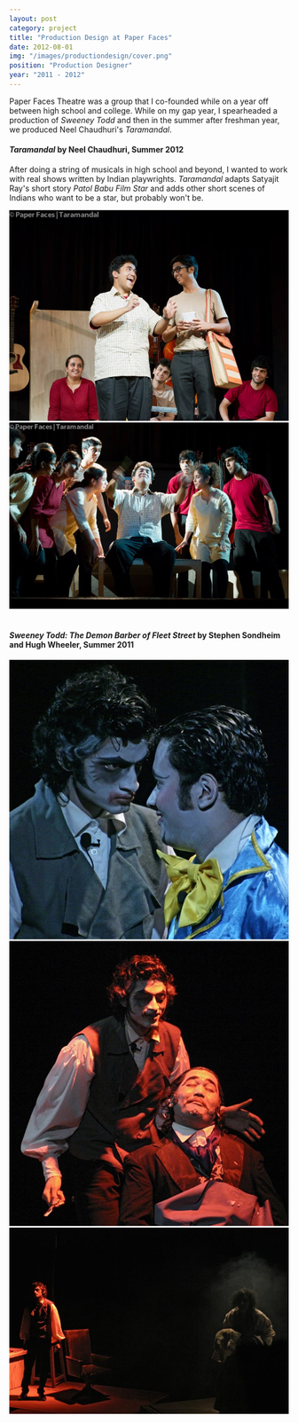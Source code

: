 ```yaml
---
layout: post
category: project
title: "Production Design at Paper Faces"
date: 2012-08-01
img: "/images/productiondesign/cover.png"
position: "Production Designer"
year: "2011 - 2012"
---
```


Paper Faces Theatre was a group that I co-founded while on a year off between high school and college. While on my gap year, I spearheaded a production of *Sweeney Todd* and then in the summer after freshman year, we produced Neel Chaudhuri's *Taramandal*.

#### *Taramandal* by Neel Chaudhuri, Summer 2012

After doing a string of musicals in high school and beyond, I wanted to work with real shows written by Indian playwrights. *Taramandal* adapts Satyajit Ray's short story *Patol Babu Film Star* and adds other short scenes of Indians who want to be a star, but probably won't be. 

<img src="/images/productiondesign/taramandal-1.jpg" class="postimage boxshadow" />
<div class="postcaption"></div>

<img src="/images/productiondesign/taramandal-2.jpg" class="postimage boxshadow" />
<div class="postcaption"></div>

<br>

#### *Sweeney Todd: The Demon Barber of Fleet Street* by Stephen Sondheim and Hugh Wheeler, Summer 2011

<img src="/images/productiondesign/sweeney-1.jpg" class="postimage boxshadow" />
<div class="postcaption"></div>

<img src="/images/productiondesign/sweeney-2.jpg" class="postimage boxshadow" />
<div class="postcaption"></div>

<img src="/images/productiondesign/sweeney-3.jpg" class="postimage boxshadow" />
<div class="postcaption"></div>

<br>